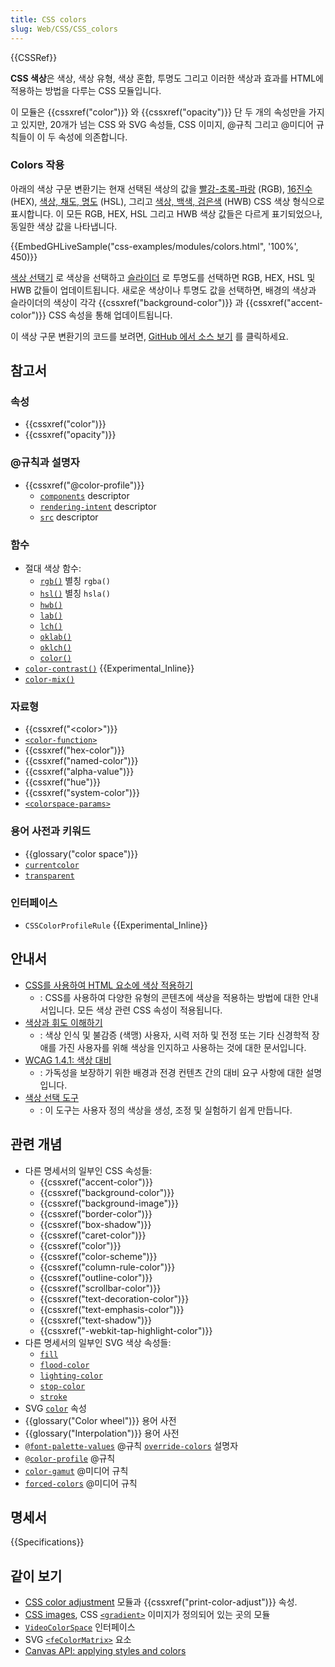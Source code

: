```yaml
---
title: CSS colors
slug: Web/CSS/CSS_colors
---
```


{{CSSRef}}

**CSS 색상**은 색상, 색상 유형, 색상 혼합, 투명도 그리고 이러한 색상과 효과를 HTML에 적용하는 방법을 다루는 CSS 모듈입니다.

이 모듈은 {{cssxref("color")}} 와 {{cssxref("opacity")}} 단 두 개의 속성만을 가지고 있지만, 20개가 넘는 CSS 와 SVG 속성들, CSS 이미지, @규칙 그리고 @미디어 규칙들이 이 두 속성에 의존합니다.

### Colors 작용

아래의 색상 구문 변환기는 현재 선택된 색상의 값을 [빨강-초록-파랑](/ko/docs/Web/CSS/color_value/rgb) (RGB), [16진수](/ko/docs/Web/CSS/hex-color) (HEX), [색상, 채도, 명도](/ko/docs/Web/CSS/color_value/hsl) (HSL), 그리고 [색상, 백색, 검은색](/ko/docs/Web/CSS/color_value/hwb) (HWB) CSS 색상 형식으로 표시합니다. 이 모든 RGB, HEX, HSL 그리고 HWB 색상 값들은 다르게 표기되었으나, 동일한 색상 값을 나타냅니다.

{{EmbedGHLiveSample("css-examples/modules/colors.html", '100%', 450)}}

[색상 선택기](/ko/docs/Web/HTML/Element/input/color) 로 색상을 선택하고 [슬라이더](/ko/docs/Web/HTML/Element/input/range) 로 투명도를 선택하면 RGB, HEX, HSL 및 HWB 값들이 업데이트됩니다. 새로운 색상이나 투명도 값을 선택하면, 배경의 색상과 슬라이더의 색상이 각각 {{cssxref("background-color")}} 과 {{cssxref("accent-color")}} CSS 속성을 통해 업데이트됩니다.

이 색상 구문 변환기의 코드를 보려면, [GitHub 에서 소스 보기](https://github.com/mdn/css-examples/blob/main/modules/colors.html) 를 클릭하세요.

## 참고서

### 속성

- {{cssxref("color")}}
- {{cssxref("opacity")}}

### @규칙과 설명자

- {{cssxref("@color-profile")}}
  - [`components`](/ko/docs/Web/CSS/@color-profile#descriptors) descriptor
  - [`rendering-intent`](/ko/docs/Web/CSS/@color-profile#descriptors) descriptor
  - [`src`](/ko/docs/Web/CSS/@color-profile#descriptors) descriptor

### 함수

- 절대 색상 함수:
  - [`rgb()`](/ko/docs/Web/CSS/color_value/rgb) 별칭 `rgba()`
  - [`hsl()`](/ko/docs/Web/CSS/color_value/hsl) 별칭 `hsla()`
  - [`hwb()`](/ko/docs/Web/CSS/color_value/hwb)
  - [`lab()`](/ko/docs/Web/CSS/color_value/lab)
  - [`lch()`](/ko/docs/Web/CSS/color_value/lch)
  - [`oklab()`](/ko/docs/Web/CSS/color_value/oklab)
  - [`oklch()`](/ko/docs/Web/CSS/color_value/oklch)
  - [`color()`](/ko/docs/Web/CSS/color_value/color)
- [`color-contrast()`](/ko/docs/Web/CSS/color_value/color-contrast) {{Experimental_Inline}}
- [`color-mix()`](/ko/docs/Web/CSS/color_value/color-mix)

### 자료형

- {{cssxref("&lt;color&gt;")}}
- [`<color-function>`](#functions)
- {{cssxref("hex-color")}}
- {{cssxref("named-color")}}
- {{cssxref("alpha-value")}}
- {{cssxref("hue")}}
- {{cssxref("system-color")}}
- [`<colorspace-params>`](/ko/docs/Web/CSS/color_value/color#using_predefined_colorspaces_with_color)

### 용어 사전과 키워드

- {{glossary("color space")}}
- [`currentcolor`](/ko/docs/Web/CSS/color_value#currentcolor_keyword)
- [`transparent`](/ko/docs/Web/CSS/named-color#transparent)

### 인터페이스

- `CSSColorProfileRule` {{Experimental_Inline}}

## 안내서

- [CSS를 사용하여 HTML 요소에 색상 적용하기](/ko/docs/Web/CSS/CSS_colors/Applying_color)
  - : CSS를 사용하여 다양한 유형의 콘텐츠에 색상을 적용하는 방법에 대한 안내서입니다. 모든 색상 관련 CSS 속성이 적용됩니다.
- [색상과 휘도 이해하기](/ko/docs/Web/Accessibility/Understanding_Colors_and_Luminance)
  - : 색상 인식 및 불감증 (색맹) 사용자, 시력 저하 및 전정 또는 기타 신경학적 장애를 가진 사용자를 위해 색상을 인지하고 사용하는 것에 대한 문서입니다.
- [WCAG 1.4.1: 색상 대비](/ko/docs/Web/Accessibility/Understanding_WCAG/Perceivable/Color_contrast)
  - : 가독성을 보장하기 위한 배경과 전경 컨텐츠 간의 대비 요구 사항에 대한 설명입니다.
- [색상 선택 도구](/ko/docs/Web/CSS/CSS_colors/Color_picker_tool)
  - : 이 도구는 사용자 정의 색상을 생성, 조정 및 실험하기 쉽게 만듭니다.

## 관련 개념

- 다른 명세서의 일부인 CSS 속성들:
  - {{cssxref("accent-color")}}
  - {{cssxref("background-color")}}
  - {{cssxref("background-image")}}
  - {{cssxref("border-color")}}
  - {{cssxref("box-shadow")}}
  - {{cssxref("caret-color")}}
  - {{cssxref("color")}}
  - {{cssxref("color-scheme")}}
  - {{cssxref("column-rule-color")}}
  - {{cssxref("outline-color")}}
  - {{cssxref("scrollbar-color")}}
  - {{cssxref("text-decoration-color")}}
  - {{cssxref("text-emphasis-color")}}
  - {{cssxref("text-shadow")}}
  - {{cssxref("-webkit-tap-highlight-color")}}
- 다른 명세서의 일부인 SVG 색상 속성들:
  - [`fill`](/ko/docs/Web/SVG/Attribute/fill)
  - [`flood-color`](/ko/docs/Web/SVG/Attribute/flood-color)
  - [`lighting-color`](/ko/docs/Web/SVG/Attribute/lighting-color)
  - [`stop-color`](/ko/docs/Web/SVG/Attribute/stop-color)
  - [`stroke`](/ko/docs/Web/SVG/Attribute/stroke)
- SVG [`color`](/ko/docs/Web/SVG/Attribute/color) 속성
- {{glossary("Color wheel")}} 용어 사전
- {{glossary("Interpolation")}} 용어 사전
- [`@font-palette-values`](/ko/docs/Web/CSS/@font-palette-values) @규칙 [`override-colors`](/ko/docs/Web/CSS/@font-palette-values/override-colors) 설명자
- [`@color-profile`](/ko/docs/Web/CSS/@color-profile) @규칙
- [`color-gamut`](/ko/docs/Web/CSS/@media/color-gamut) @미디어 규칙
- [`forced-colors`](/ko/docs/Web/CSS/@media/forced-colors) @미디어 규칙

## 명세서

{{Specifications}}

## 같이 보기

- [CSS color adjustment](/ko/docs/Web/CSS/CSS_color_adjustment) 모듈과 {{cssxref("print-color-adjust")}} 속성.
- [CSS images](/ko/docs/Web/CSS/CSS_images), CSS [`<gradient>`](/ko/docs/Web/CSS/gradient) 이미지가 정의되어 있는 곳의 모듈
- [`VideoColorSpace`](/ko/docs/Web/API/VideoColorSpace) 인터페이스
- SVG [`<feColorMatrix>`](/ko/docs/Web/SVG/Element/feColorMatrix) 요소
- [Canvas API: applying styles and colors](/ko/docs/Web/API/Canvas_API/Tutorial/Applying_styles_and_colors#colors)